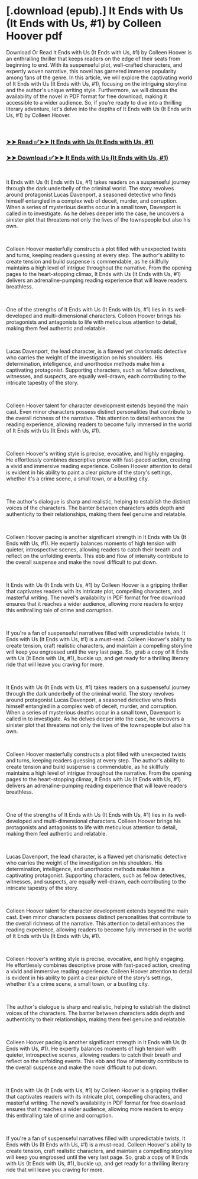 # [.download (epub).] It Ends with Us (It Ends with Us, #1) by Colleen Hoover pdf

<p>Download Or Read It Ends with Us (It Ends with Us, #1) by Colleen Hoover is an enthralling thriller that keeps readers on the edge of their seats from beginning to end. With its suspenseful plot, well-crafted characters, and expertly woven narrative, this novel has garnered immense popularity among fans of the genre. In this article, we will explore the captivating world of It Ends with Us (It Ends with Us, #1), focusing on the intriguing storyline and the author's unique writing style. Furthermore, we will discuss the availability of the novel in PDF format for free download, making it accessible to a wider audience. So, if you're ready to dive into a thrilling literary adventure, let's delve into the depths of It Ends with Us (It Ends with Us, #1) by Colleen Hoover.</p>
<p>&nbsp;</p>

### [➤➤ Read ✅➤➤ It Ends with Us (It Ends with Us, #1)](https://thehelpfulbooks.blogspot.com/id/27362503)

### [➤➤ Download ✅➤➤ It Ends with Us (It Ends with Us, #1)](https://thehelpfulbooks.blogspot.com/id/27362503)

<p>&nbsp;</p>
<p>It Ends with Us (It Ends with Us, #1) takes readers on a suspenseful journey through the dark underbelly of the criminal world. The story revolves around protagonist Lucas Davenport, a seasoned detective who finds himself entangled in a complex web of deceit, murder, and corruption. When a series of mysterious deaths occur in a small town, Davenport is called in to investigate. As he delves deeper into the case, he uncovers a sinister plot that threatens not only the lives of the townspeople but also his own.</p>
<p>&nbsp;</p>
<p>Colleen Hoover masterfully constructs a plot filled with unexpected twists and turns, keeping readers guessing at every step. The author's ability to create tension and build suspense is commendable, as he skillfully maintains a high level of intrigue throughout the narrative. From the opening pages to the heart-stopping climax, It Ends with Us (It Ends with Us, #1) delivers an adrenaline-pumping reading experience that will leave readers breathless.</p>
<p>&nbsp;</p>
<p>One of the strengths of It Ends with Us (It Ends with Us, #1) lies in its well-developed and multi-dimensional characters. Colleen Hoover brings his protagonists and antagonists to life with meticulous attention to detail, making them feel authentic and relatable.</p>
<p>&nbsp;</p>
<p>Lucas Davenport, the lead character, is a flawed yet charismatic detective who carries the weight of the investigation on his shoulders. His determination, intelligence, and unorthodox methods make him a captivating protagonist. Supporting characters, such as fellow detectives, witnesses, and suspects, are equally well-drawn, each contributing to the intricate tapestry of the story.</p>
<p>&nbsp;</p>
<p>Colleen Hoover talent for character development extends beyond the main cast. Even minor characters possess distinct personalities that contribute to the overall richness of the narrative. This attention to detail enhances the reading experience, allowing readers to become fully immersed in the world of It Ends with Us (It Ends with Us, #1).</p>
<p>&nbsp;</p>
<p>Colleen Hoover's writing style is precise, evocative, and highly engaging. He effortlessly combines descriptive prose with fast-paced action, creating a vivid and immersive reading experience. Colleen Hoover attention to detail is evident in his ability to paint a clear picture of the story's settings, whether it's a crime scene, a small town, or a bustling city.</p>
<p>&nbsp;</p>
<p>The author's dialogue is sharp and realistic, helping to establish the distinct voices of the characters. The banter between characters adds depth and authenticity to their relationships, making them feel genuine and relatable.</p>
<p>&nbsp;</p>
<p>Colleen Hoover pacing is another significant strength in It Ends with Us (It Ends with Us, #1). He expertly balances moments of high tension with quieter, introspective scenes, allowing readers to catch their breath and reflect on the unfolding events. This ebb and flow of intensity contribute to the overall suspense and make the novel difficult to put down.</p>
<p>&nbsp;</p>
<p>It Ends with Us (It Ends with Us, #1) by Colleen Hoover is a gripping thriller that captivates readers with its intricate plot, compelling characters, and masterful writing. The novel's availability in PDF format for free download ensures that it reaches a wider audience, allowing more readers to enjoy this enthralling tale of crime and corruption.</p>
<p>&nbsp;</p>
<p>If you're a fan of suspenseful narratives filled with unpredictable twists, It Ends with Us (It Ends with Us, #1) is a must-read. Colleen Hoover's ability to create tension, craft realistic characters, and maintain a compelling storyline will keep you engrossed until the very last page. So, grab a copy of It Ends with Us (It Ends with Us, #1), buckle up, and get ready for a thrilling literary ride that will leave you craving for more.</p>
<p>&nbsp;</p>
<p>It Ends with Us (It Ends with Us, #1) takes readers on a suspenseful journey through the dark underbelly of the criminal world. The story revolves around protagonist Lucas Davenport, a seasoned detective who finds himself entangled in a complex web of deceit, murder, and corruption. When a series of mysterious deaths occur in a small town, Davenport is called in to investigate. As he delves deeper into the case, he uncovers a sinister plot that threatens not only the lives of the townspeople but also his own.</p>
<p>&nbsp;</p>
<p>Colleen Hoover masterfully constructs a plot filled with unexpected twists and turns, keeping readers guessing at every step. The author's ability to create tension and build suspense is commendable, as he skillfully maintains a high level of intrigue throughout the narrative. From the opening pages to the heart-stopping climax, It Ends with Us (It Ends with Us, #1) delivers an adrenaline-pumping reading experience that will leave readers breathless.</p>
<p>&nbsp;</p>
<p>One of the strengths of It Ends with Us (It Ends with Us, #1) lies in its well-developed and multi-dimensional characters. Colleen Hoover brings his protagonists and antagonists to life with meticulous attention to detail, making them feel authentic and relatable.</p>
<p>&nbsp;</p>
<p>Lucas Davenport, the lead character, is a flawed yet charismatic detective who carries the weight of the investigation on his shoulders. His determination, intelligence, and unorthodox methods make him a captivating protagonist. Supporting characters, such as fellow detectives, witnesses, and suspects, are equally well-drawn, each contributing to the intricate tapestry of the story.</p>
<p>&nbsp;</p>
<p>Colleen Hoover talent for character development extends beyond the main cast. Even minor characters possess distinct personalities that contribute to the overall richness of the narrative. This attention to detail enhances the reading experience, allowing readers to become fully immersed in the world of It Ends with Us (It Ends with Us, #1).</p>
<p>&nbsp;</p>
<p>Colleen Hoover's writing style is precise, evocative, and highly engaging. He effortlessly combines descriptive prose with fast-paced action, creating a vivid and immersive reading experience. Colleen Hoover attention to detail is evident in his ability to paint a clear picture of the story's settings, whether it's a crime scene, a small town, or a bustling city.</p>
<p>&nbsp;</p>
<p>The author's dialogue is sharp and realistic, helping to establish the distinct voices of the characters. The banter between characters adds depth and authenticity to their relationships, making them feel genuine and relatable.</p>
<p>&nbsp;</p>
<p>Colleen Hoover pacing is another significant strength in It Ends with Us (It Ends with Us, #1). He expertly balances moments of high tension with quieter, introspective scenes, allowing readers to catch their breath and reflect on the unfolding events. This ebb and flow of intensity contribute to the overall suspense and make the novel difficult to put down.</p>
<p>&nbsp;</p>
<p>It Ends with Us (It Ends with Us, #1) by Colleen Hoover is a gripping thriller that captivates readers with its intricate plot, compelling characters, and masterful writing. The novel's availability in PDF format for free download ensures that it reaches a wider audience, allowing more readers to enjoy this enthralling tale of crime and corruption.</p>
<p>&nbsp;</p>
<p>If you're a fan of suspenseful narratives filled with unpredictable twists, It Ends with Us (It Ends with Us, #1) is a must-read. Colleen Hoover's ability to create tension, craft realistic characters, and maintain a compelling storyline will keep you engrossed until the very last page. So, grab a copy of It Ends with Us (It Ends with Us, #1), buckle up, and get ready for a thrilling literary ride that will leave you craving for more.</p>
<p>&nbsp;</p>
